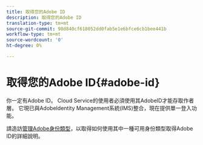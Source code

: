 ```yaml
---
title: 取得您的Adobe ID
description: 取得您的Adobe ID
translation-type: tm+mt
source-git-commit: 98d840cf618052dd0fab5e1e6bfce6cb1bee441b
workflow-type: tm+mt
source-wordcount: '0'
ht-degree: 0%

---
```



# 取得您的Adobe ID{#adobe-id}


你一定有Adobe ID。 Cloud Service的使用者必須使用其AdobeID才能存取作者層。 它現已與AdobeIdentity Management系統(IMS)整合，現在提供單一登入功能。

請造訪[管理Adobe身份類型](https://helpx.adobe.com/enterprise/admin-guide.html/enterprise/using/identity.ug.html)，以取得如何使用其中一種可用身份類型取得Adobe ID的詳細說明。
